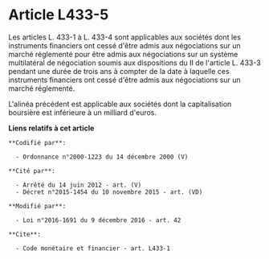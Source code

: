 # Article L433-5

Les articles L. 433-1 à L. 433-4 sont applicables aux sociétés dont les instruments financiers ont cessé d'être admis aux
négociations sur un marché réglementé pour être admis aux négociations sur un système multilatéral de négociation soumis aux
dispositions du II de l'article L. 433-3 pendant une durée de trois ans à compter de la date à laquelle ces instruments
financiers ont cessé d'être admis aux négociations sur un marché réglementé.

L'alinéa précédent est applicable aux sociétés dont la capitalisation boursière est inférieure à un milliard d'euros.

**Liens relatifs à cet article**

	**Codifié par**:

	  - Ordonnance n°2000-1223 du 14 décembre 2000 (V)

	**Cité par**:

	  - Arrêté du 14 juin 2012 - art. (V)
	  - Décret n°2015-1454 du 10 novembre 2015 - art. (VD)

	**Modifié par**:

	  - Loi n°2016-1691 du 9 décembre 2016 - art. 42

	**Cite**:

	  - Code monétaire et financier - art. L433-1
